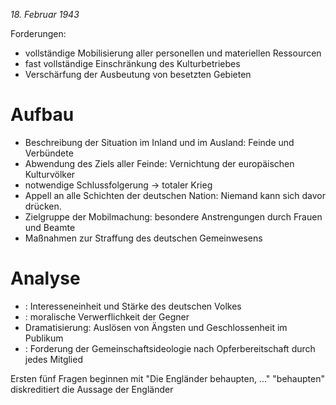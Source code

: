 _18. Februar 1943_

Forderungen:
- vollständige Mobilisierung aller personellen und materiellen Ressourcen
- fast vollständige Einschränkung des Kulturbetriebes
- Verschärfung der Ausbeutung von besetzten Gebieten

# Aufbau

- Beschreibung der Situation im Inland und im Ausland: Feinde und Verbündete
- Abwendung des Ziels aller Feinde: Vernichtung der europäischen Kulturvölker
- notwendige Schlussfolgerung → totaler Krieg
- Appell an alle Schichten der deutschen Nation: Niemand kann sich davor drücken.
- Zielgruppe der Mobilmachung: besondere Anstrengungen durch Frauen und Beamte
- Maßnahmen zur Straffung des deutschen Gemeinwesens

# Analyse
- [](Die%20politische%20Rede.md#Aufwertung%7CAufwertung):  Interesseneinheit und Stärke des deutschen Volkes
- [](Die%20politische%20Rede.md#Abwertung%7CAbwertung): moralische Verwerflichkeit der Gegner
- Dramatisierung: Auslösen von Ängsten und Geschlossenheit im Publikum
- [](Die%20politische%20Rede.md#Beschwichtigung%7CBeschwichtigung): Forderung der Gemeinschaftsideologie nach Opferbereitschaft durch jedes Mitglied

Ersten fünf Fragen beginnen mit "Die Engländer behaupten, ..." 
"behaupten" diskreditiert die Aussage der Engländer